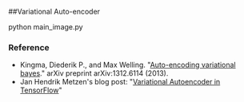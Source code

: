##Variational Auto-encoder

python main_image.py

### Reference
 - Kingma, Diederik P., and Max Welling. "[Auto-encoding variational bayes](http://arxiv.org/abs/1312.6114)." arXiv preprint arXiv:1312.6114 (2013).
 - Jan Hendrik Metzen's blog post: "[Variational Autoencoder in TensorFlow](https://jmetzen.github.io/2015-11-27/vae.html)"
 










